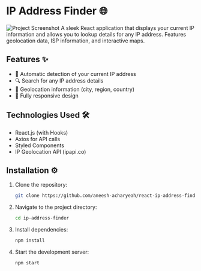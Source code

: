# IP Address Finder 🌐

![Project Screenshot](./screenshot.png) 
A sleek React application that displays your current IP information and allows you to lookup details for any IP address. Features geolocation data, ISP information, and interactive maps.

## Features ✨

- 🚀 Automatic detection of your current IP address
- 🔍 Search for any IP address details
- 📍 Geolocation information (city, region, country)
- 📱 Fully responsive design

## Technologies Used 🛠️

- React.js (with Hooks)
- Axios for API calls
- Styled Components
- IP Geolocation API (ipapi.co)

## Installation ⚙️

1. Clone the repository:
   ```bash
   git clone https://github.com/aneesh-acharyeah/react-ip-address-finder.git
   ```
2. Navigate to the project directory:
   ```bash
   cd ip-address-finder
   ```
3. Install dependencies:
   ```bash
   npm install
   ```
4. Start the development server:
   ```bash
   npm start
   ```
